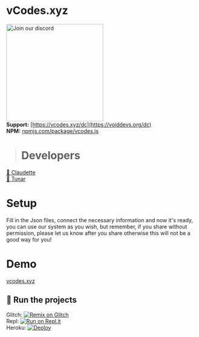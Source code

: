 # vCodes.xyz
<a href="https://vcodes.xyz/dc" target="_blank"><img src="https://img.devsforum.net/tr/img/h1Z2X3.png" alt="Join our discord" width="256"></a><br>
**Support:** [https://vcodes.xyz/dc](https://voiddevs.org/dc) <br>
**NPM:** [npmjs.com/package/vcodes.js](https://www.npmjs.com/package/vcodes.js)<br>

> # Developers
<a href="https://github.com/iClaudette">👤 Claudette</a><br>
<a href="https://github.com/MuZuR">👤 Tunar</a>
# Setup
<a>Fill in the Json files, connect the necessary information and now it's ready, you can use our system as you wish, but remember, if you share without permission, please let us know after you share otherwise this will not be a good way for you!</a>

# Demo
<a href="https://vcodes.xyz">vcodes.xyz</a>

## 💨 Run the projects
Glitch: [![Remix on Glitch](https://cdn.glitch.com/2703baf2-b643-4da7-ab91-7ee2a2d00b5b%2Fremix-button.svg)](https://glitch.com/edit/#!/import/github/vcodes-xyz/bot-list)<br>
Repl: [![Run on Repl.it](https://repl.it/badge/github/SudhanPlayz/Discord-MusicBot)](https://repl.it/github/vcodes-xyz/bot-list)<br>
Heroku: [![Deploy](https://www.herokucdn.com/deploy/button.svg)](https://heroku.com/deploy?template=https://github.com/vcodes-xyz/bot-list)
